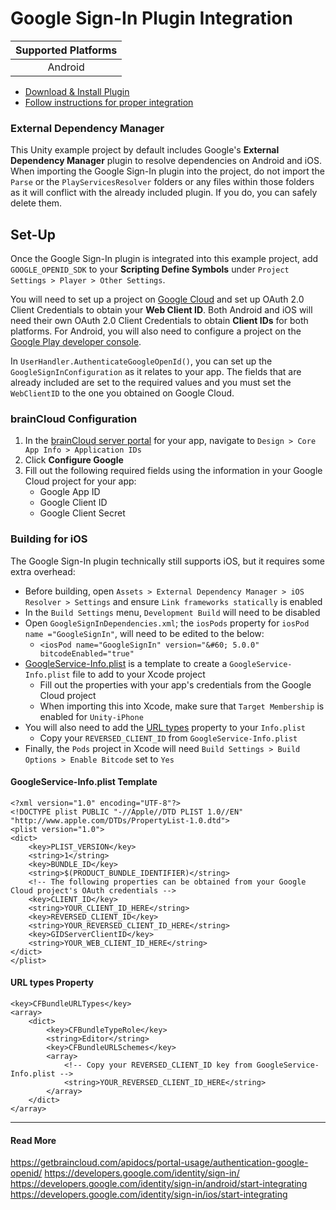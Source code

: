 # Google Sign-In Plugin Integration
| Supported Platforms |
| :-----------------: |
| Android | iOS       |

- [Download & Install Plugin](https://github.com/googlesamples/google-signin-unity/releases)
- [Follow instructions for proper integration](https://github.com/googlesamples/google-signin-unity#configuring-the-application--on-the-api-console)

### External Dependency Manager
This Unity example project by default includes Google's **External Dependency Manager** plugin to resolve dependencies on Android and iOS. When importing the Google Sign-In plugin into the project, do not import the `Parse` or the `PlayServicesResolver` folders or any files within those folders as it will conflict with the already included plugin. If you do, you can safely delete them.

## Set-Up
Once the Google Sign-In plugin is integrated into this example project, add `GOOGLE_OPENID_SDK` to your **Scripting Define Symbols** under `Project Settings > Player > Other Settings`.

You will need to set up a project on [Google Cloud](https://console.developers.google.com/) and set up OAuth 2.0 Client Credentials to obtain your **Web Client ID**. Both Android and iOS will need their own OAuth 2.0 Client Credentials to obtain **Client IDs** for both platforms. For Android, you will also need to configure a project on the [Google Play developer console](https://play.google.com/console/).

In `UserHandler.AuthenticateGoogleOpenId()`, you can set up the `GoogleSignInConfiguration` as it relates to your app. The fields that are already included are set to the required values and you must set the `WebClientID` to the one you obtained on Google Cloud.

### brainCloud Configuration
1. In the [brainCloud server portal](https://portal.braincloudservers.com/) for your app, navigate to `Design > Core App Info > Application IDs`
2. Click **Configure Google**
3. Fill out the following required fields using the information in your Google Cloud project for your app:
    - Google App ID
    - Google Client ID
    - Google Client Secret

### Building for iOS
The Google Sign-In plugin technically still supports iOS, but it requires some extra overhead:
- Before building, open `Assets > External Dependency Manager > iOS Resolver > Settings` and ensure `Link frameworks statically` is enabled
- In the `Build Settings` menu, `Development Build` will need to be disabled
- Open `GoogleSignInDependencies.xml`; the `iosPods` property for `iosPod name ="GoogleSignIn"`, will need to be edited to the below:
    - `<iosPod name="GoogleSignIn" version="&#60; 5.0.0" bitcodeEnabled="true"`
- [GoogleService-Info.plist](./GoogleOpenID.md#googleservice-infoplist-template) is a template to create a `GoogleService-Info.plist` file to add to your Xcode project
    - Fill out the properties with your app's credentials from the Google Cloud project
    - When importing this into Xcode, make sure that `Target Membership` is enabled for `Unity-iPhone`
- You will also need to add the [URL types](./GoogleOpenID.md#url-types-property) property to your `Info.plist`
    - Copy your `REVERSED_CLIENT_ID` from `GoogleService-Info.plist`
- Finally, the `Pods` project in Xcode will need `Build Settings > Build Options > Enable Bitcode` set to `Yes`

#### GoogleService-Info.plist Template
```
<?xml version="1.0" encoding="UTF-8"?>
<!DOCTYPE plist PUBLIC "-//Apple//DTD PLIST 1.0//EN" "http://www.apple.com/DTDs/PropertyList-1.0.dtd">
<plist version="1.0">
<dict>
	<key>PLIST_VERSION</key>
	<string>1</string>
	<key>BUNDLE_ID</key>
	<string>$(PRODUCT_BUNDLE_IDENTIFIER)</string>
    <!-- The following properties can be obtained from your Google Cloud project's OAuth credentials -->
	<key>CLIENT_ID</key>
	<string>YOUR_CLIENT_ID_HERE</string>
	<key>REVERSED_CLIENT_ID</key>
	<string>YOUR_REVERSED_CLIENT_ID_HERE</string>
	<key>GIDServerClientID</key>
	<string>YOUR_WEB_CLIENT_ID_HERE</string>
</dict>
</plist>
```

#### URL types Property
```
<key>CFBundleURLTypes</key>
<array>
    <dict>
        <key>CFBundleTypeRole</key>
        <string>Editor</string>
        <key>CFBundleURLSchemes</key>
        <array>
            <!-- Copy your REVERSED_CLIENT_ID key from GoogleService-Info.plist -->
            <string>YOUR_REVERSED_CLIENT_ID_HERE</string>
        </array>
    </dict>
</array>
```

---

#### Read More
https://getbraincloud.com/apidocs/portal-usage/authentication-google-openid/
https://developers.google.com/identity/sign-in/
https://developers.google.com/identity/sign-in/android/start-integrating
https://developers.google.com/identity/sign-in/ios/start-integrating
